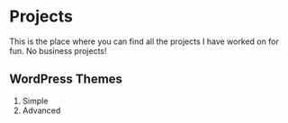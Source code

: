 # Projects
This is the place where you can find all the projects I have worked on for fun. No business projects!

## WordPress Themes
1. Simple
2. Advanced
